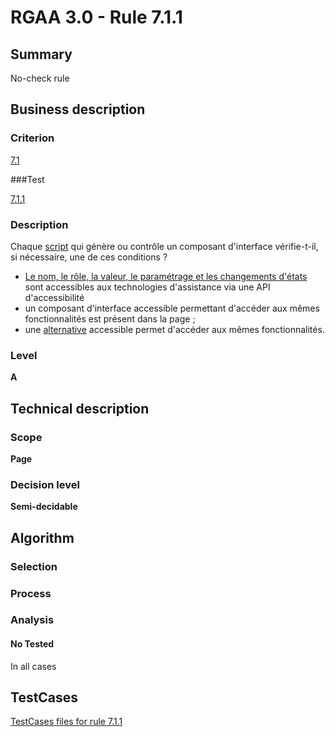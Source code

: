 # RGAA 3.0 -  Rule 7.1.1

## Summary

No-check rule

## Business description

### Criterion

[7.1](http://disic.github.io/rgaa_referentiel_en/RGAA3.0_Criteria_English_version_v1.html#crit-7-1)

###Test

[7.1.1](http://disic.github.io/rgaa_referentiel_en/RGAA3.0_Criteria_English_version_v1.html#test-7-1-1)

### Description

Chaque <a href="http://references.modernisation.gouv.fr/referentiel-technique-0#script">script</a> qui g&eacute;n&egrave;re ou contr&ocirc;le un composant d'interface v&eacute;rifie-t-il, si n&eacute;cessaire, une de ces conditions ? 
 
 *  <a href="http://references.modernisation.gouv.fr/referentiel-technique-0#mNomRole">Le nom, le r&ocirc;le, la valeur, le param&eacute;trage et les changements d'&eacute;tats</a> sont accessibles aux technologies d'assistance via une API d'accessibilit&eacute; 
 *  un composant d'interface accessible permettant d'acc&eacute;der aux m&ecirc;mes fonctionnalit&eacute;s est pr&eacute;sent dans la page ; 
 *  une <a href="http://references.modernisation.gouv.fr/referentiel-technique-0#mAltScript">alternative</a> accessible permet d'acc&eacute;der aux m&ecirc;mes fonctionnalit&eacute;s. 


### Level

**A**

## Technical description

### Scope

**Page**

### Decision level

**Semi-decidable**

## Algorithm

### Selection

### Process

### Analysis

#### No Tested 

In all cases



##  TestCases 

[TestCases files for rule 7.1.1](https://github.com/Asqatasun/Asqatasun/tree/master/rules/rules-rgaa3.0/src/test/resources/testcases/rgaa30/Rgaa30Rule070101/) 


